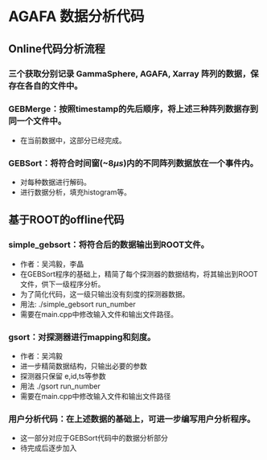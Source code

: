 
# AGAFA 数据分析代码

## Online代码分析流程

### 三个获取分别记录 GammaSphere, AGAFA, Xarray 阵列的数据，保存在各自的文件中。

### GEBMerge：按照timestamp的先后顺序，将上述三种阵列数据存到同一个文件中。
 - 在当前数据中，这部分已经完成。
### GEBSort：将符合时间窗(~$8 \mu s$)内的不同阵列数据放在一个事件内。
 - 对每种数据进行解码。
 - 进行数据分析，填充histogram等。

## 基于ROOT的offline代码

### simple_gebsort：将符合后的数据输出到ROOT文件。
 - 作者：吴鸿毅，李晶
  - 在GEBSort程序的基础上，精简了每个探测器的数据结构，将其输出到ROOT文件，供下一级程序分析。
  - 为了简化代码，这一级只输出没有刻度的探测器数据。
  - 用法: ./simple_gebsort run_number
   - 需要在main.cpp中修改输入文件和输出文件路径。
  
  ### gsort：对探测器进行mapping和刻度。
  - 作者：吴鸿毅
  - 进一步精简数据结构，只输出必要的参数
   - 探测器只保留 e,id,ts等参数
  - 用法 ./gsort run_number
   - 需要在main.cpp中修改输入文件和输出文件路径
   
### 用户分析代码：在上述数据的基础上，可进一步编写用户分析程序。
   - 这一部分对应于GEBSort代码中的数据分析部分
   - 待完成后逐步加入
